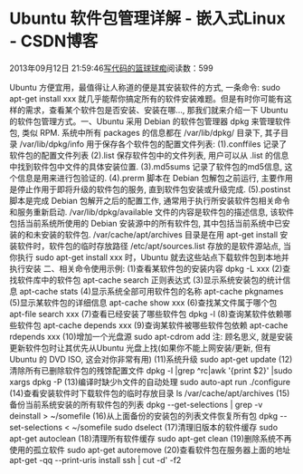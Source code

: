 
# Ubuntu 软件包管理详解 - 嵌入式Linux - CSDN博客

2013年09月12日 21:59:46[写代码的篮球球痴](https://me.csdn.net/weiqifa0)阅读数：599


Ubuntu 方便宜用，最值得让人称道的便是其安装软件的方式, 一条命令: sudo apt-get install xxx 就几乎能帮你搞定所有的软件安装难题。但是有时你可能有这样的需求，查看某个软件包是否安装、安装在哪..., 那我们就来介绍一下 Ubuntu 的软件包管理方式。一、Ubuntu 采用 Debian 的软件包管理器 dpkg 来管理软件包, 类似 RPM. 系统中所有 packages 的信息都在 /var/lib/dpkg/
目录下, 其子目录 /var/lib/dpkg/info 用于保存各个软件包的配置文件列表:
(1).conffiles 记录了软件包的配置文件列表
(2).list 保存软件包中的文件列表, 用户可以从 .list 的信息中找到软件包中文件的具体安装位置.
(3).md5sums 记录了软件包的md5信息, 这个信息是用来进行包验证的.
(4).prerm 脚本在 Debian 包解包之前运行, 主要作用是停止作用于即将升级的软件包的服务, 直到软件包安装或升级完成.
(5).postinst 脚本是完成 Debian 包解开之后的配置工作, 通常用于执行所安装软件包相关命令和服务重新启动.
/var/lib/dpkg/available 文件的内容是软件包的描述信息, 该软件包括当前系统所使用的 Debian 安装源中的所有软件包,
其中包括当前系统中已安装的和未安装的软件包.
/var/cache/apt/archives 目录是在用 apt-get install 安装软件时，软件包的临时存放路径
/etc/apt/sources.list 存放的是软件源站点, 当你执行 sudo apt-get install xxx 时，Ubuntu 就去这些站点下载软件包到本地并执行安装
二、相关命令使用示例:
(1)查看某软件包的安装内容
dpkg -L xxx
(2)查找软件库中的软件包
apt-cache search 正则表达式
(3)显示系统安装包的统计信息
apt-cache stats
(4)显示系统全部可用软件包的名称
apt-cache pkgnames
(5)显示某软件包的详细信息
apt-cache show xxx
(6)查找某文件属于哪个包
apt-file search xxx
(7)查看已经安装了哪些软件包
dpkg -l
(8)查询某软件依赖哪些软件包
apt-cache depends xxx
(9)查询某软件被哪些软件包依赖
apt-cache rdepends xxx
(10)增加一个光盘源
sudo apt-cdrom add
注: 顾名思义, 就是安装更新软件包时让其优先从Ubuntu 光盘上找(如果你不能上网安装/更新, 但有 Ubuntu 的 DVD ISO, 这会对你非常有用)
(11)系统升级
sudo apt-get update
(12)清除所有已删除软件包的残馀配置文件
dpkg -l |grep ^rc|awk '{print $2}' |sudo xargs dpkg -P
(13)编译时缺少h文件的自动处理
sudo auto-apt run ./configure
(14)查看安装软件时下载软件包的临时存放目录
ls /var/cache/apt/archives
(15)备份当前系统安装的所有软件包的列表
dpkg --get-selections | grep -v deinstall > ~/somefile
(16)从上面备份的安装包的列表文件恢复所有包
dpkg --set-selections < ~/somefile
sudo dselect
(17)清理旧版本的软件缓存
sudo apt-get autoclean
(18)清理所有软件缓存
sudo apt-get clean
(19)删除系统不再使用的孤立软件
sudo apt-get autoremove
(20)查看软件包在服务器上面的地址
apt-get -qq --print-uris install ssh | cut -d\' -f2



